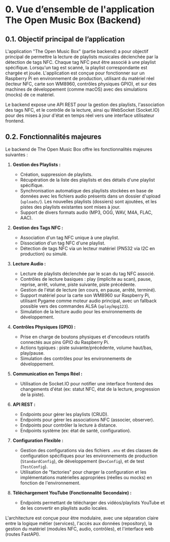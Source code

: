# 0. Vue d’ensemble de l'application The Open Music Box (Backend)

## 0.1. Objectif principal de l’application

L'application "The Open Music Box" (partie backend) a pour objectif principal de permettre la lecture de playlists musicales déclenchée par la détection de tags NFC. Chaque tag NFC peut être associé à une playlist spécifique. Lorsqu'un tag est scanné, la playlist correspondante est chargée et jouée. L'application est conçue pour fonctionner sur un Raspberry Pi en environnement de production, utilisant du matériel réel (lecteur NFC, carte son WM8960, contrôles physiques GPIO), et sur des machines de développement (comme macOS) avec des simulations (mocks) de ce matériel.

Le backend expose une API REST pour la gestion des playlists, l'association des tags NFC, et le contrôle de la lecture, ainsi qu WebSocket (Socket.IO) pour des mises à jour d'état en temps réel vers une interface utilisateur frontend.

## 0.2. Fonctionnalités majeures

Le backend de The Open Music Box offre les fonctionnalités majeures suivantes :

1.  **Gestion des Playlists :**
    *   Création, suppression de playlists.
    *   Récupération de la liste des playlists et des détails d'une playlist spécifique.
    *   Synchronisation automatique des playlists stockées en base de données avec les fichiers audio présents dans un dossier d'upload (`uploads/`). Les nouvelles playlists (dossiers) sont ajoutées, et les pistes des playlists existantes sont mises à jour.
    *   Support de divers formats audio (MP3, OGG, WAV, M4A, FLAC, AAC).

2.  **Gestion des Tags NFC :**
    *   Association d'un tag NFC unique à une playlist.
    *   Dissociation d'un tag NFC d'une playlist.
    *   Détection de tags NFC via un lecteur matériel (PN532 via I2C en production) ou simulé.

3.  **Lecture Audio :**
    *   Lecture de playlists déclenchée par le scan du tag NFC associé.
    *   Contrôles de lecture basiques : play (implicite au scan), pause, reprise, arrêt, volume, piste suivante, piste précédente.
    *   Gestion de l'état de lecture (en cours, en pause, arrêté, terminé).
    *   Support matériel pour la carte son WM8960 sur Raspberry Pi, utilisant Pygame comme moteur audio principal, avec un fallback possible vers des commandes ALSA (`aplay`/`mpg123`).
    *   Simulation de la lecture audio pour les environnements de développement.

4.  **Contrôles Physiques (GPIO) :**
    *   Prise en charge de boutons physiques et d'encodeurs rotatifs connectés aux pins GPIO du Raspberry Pi.
    *   Actions typiques : piste suivante/précédente, volume haut/bas, play/pause.
    *   Simulation des contrôles pour les environnements de développement.

5.  **Communication en Temps Réel :**
    *   Utilisation de Socket.IO pour notifier une interface frontend des changements d'état (ex: statut NFC, état de la lecture, progression de la piste).

6.  **API REST :**
    *   Endpoints pour gérer les playlists (CRUD).
    *   Endpoints pour gérer les associations NFC (associer, observer).
    *   Endpoints pour contrôler la lecture à distance.
    *   Endpoints système (ex: état de santé, configuration).

7.  **Configuration Flexible :**
    *   Gestion des configurations via des fichiers `.env` et des classes de configuration spécifiques pour les environnements de production (`StandardConfig`), de développement (`DevConfig`), et de test (`TestConfig`).
    *   Utilisation de "factories" pour charger la configuration et les implémentations matérielles appropriées (réelles ou mocks) en fonction de l'environnement.

8.  **Téléchargement YouTube (Fonctionnalité Secondaire) :**
    *   Endpoints permettant de télécharger des vidéos/playlists YouTube et de les convertir en playlists audio locales.

L'architecture est conçue pour être modulaire, avec une séparation claire entre la logique métier (services), l'accès aux données (repository), la gestion du matériel (modules NFC, audio, contrôles), et l'interface web (routes FastAPI).
